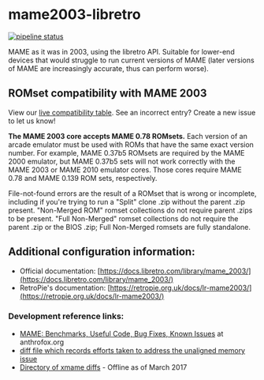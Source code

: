# mame2003-libretro
[![pipeline status](https://git.libretro.com/libretro/mame2003-libretro/badges/master/pipeline.svg)](https://git.libretro.com/libretro/mame2003-libretro/-/commits/master)

MAME as it was in 2003, using the libretro API. Suitable for lower-end devices that would struggle to run current versions of MAME (later versions of MAME are increasingly accurate, thus can perform worse).

## ROMset compatibility with MAME 2003
View our [live compatibility table](https://buildbot.libretro.com/compatibility_lists/cores/mame2003/mame2003.html). See an incorrect entry? Create a new issue to let us know!

**The MAME 2003 core accepts MAME 0.78 ROMsets.** Each version of an arcade emulator must be used with ROMs that have the same exact version number. For example, MAME 0.37b5 ROMsets are required by the MAME 2000 emulator, but MAME 0.37b5 sets will not work correctly with the MAME 2003 or MAME 2010 emulator cores. Those cores require MAME 0.78 and MAME 0.139 ROM sets, respectively.

File-not-found errors are the result of a ROMset that is wrong or incomplete, including if you're trying to run a "Split" clone .zip without the parent .zip present. "Non-Merged ROM" romset collections do not require parent .zips to be present. "Full Non-Merged" romset collections do not require the parent .zip or the BIOS .zip; Full Non-Merged romsets are fully standalone.

## Additional configuration information:
 * Official documentation: [https://docs.libretro.com/library/mame_2003/](https://docs.libretro.com/library/mame_2003/)
 * RetroPie's documentation: [https://retropie.org.uk/docs/lr-mame2003/](https://retropie.org.uk/docs/lr-mame2003/)

### Development reference links:
 * [MAME: Benchmarks, Useful Code, Bug Fixes, Known Issues](http://www.anthrofox.org/code/mame/index.html) at anthrofox.org
 * [diff file which records efforts taken to address the unaligned memory issue](https://code.oregonstate.edu/svn/dsp_bd/uclinux-dist/trunk/user/games/xmame/xmame-0.106/src/unix/contrib/patches/word-align-patch)
 * [Directory of xmame diffs](http://web.archive.org/web/20090718202532/http://www.filewatcher.com/b/ftp/ftp.zenez.com/pub/mame/xmame.0.0.html) - Offline as of March 2017
